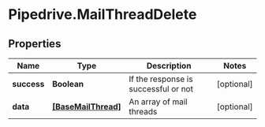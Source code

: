 # Pipedrive.MailThreadDelete

## Properties

Name | Type | Description | Notes
------------ | ------------- | ------------- | -------------
**success** | **Boolean** | If the response is successful or not | [optional] 
**data** | [**[BaseMailThread]**](BaseMailThread.md) | An array of mail threads | [optional] 


